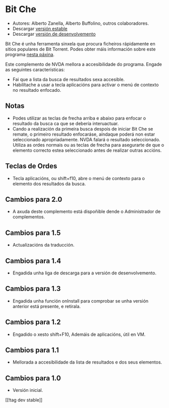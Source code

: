 # Bit Che #
*   Autores: Alberto Zanella, Alberto Buffolino, outros colaboradores.
*   Descargar [versión estable][1]
*   Descargar [versión de desenvolvemento][3]

Bit Che é unha ferramenta sinxela  que procura ficheiros rápidamente en
sitios populares de Bit Torrent.  Podes obter máis información sobre este
programa [nesta páxina][2].

Este complemento de NVDA mellora a accesibilidade do programa. Engade as
seguintes características:

*   Fai que a lista da busca de resultados sexa accesible.
*   Habilítache a  usar a tecla aplicacións para activar o menú de contexto
    no resultado enfocado.


## Notas ##
*   Podes utilizar as teclas de frecha arriba e abaixo para enfocar o
    resultado da busca ca que se debería interuactuar.
*   Cando a realización da primeira busca despois de iniciar Bit Che se
    remate, o primeiro resultado enfocaráse, aíndaque poderá non estar
    seleccionado apropriadamente. NVDA falará o resultado
    seleccionado. Utiliza as ordes normais ou as teclas de frecha para
    asegurarte de que o elemento correcto estea seleccionado antes de
    realizar outras accións.


## Teclas de Ordes ##
*   Tecla aplicacións, ou shift+f10, abre o menú de contexto para o elemento
    dos resultados da busca.


## Cambios para 2.0 ##
*   A axuda deste complemento está dispoñible dende  o Administrador de
    complementos.

## Cambios para 1.5 ##
*   Actualizacións da traducción.

## Cambios para 1.4 ##
*   Engadida unha liga de descarga para a versión de desenvolvemento.

## Cambios para 1.3 ##
*   Engadida unha función onInstall para comprobar se unha versión anterior
    está presente, e retirala.

## Cambios para  1.2 ##
*   Engadido o xesto shift+F10, Ademáis de aplicacións, útil en VM.

## Cambios para 1.1 ##
*   Mellorada a accesibilidade da lista de resultados e dos seus elementos.

## Cambios para 1.0 ##
*   Versión inicial.

[[!tag dev stable]]

[1]: http://addons.nvda-project.org/files/get.php?file=bc

[2]: http://www.convivea.com

[3]: http://addons.nvda-project.org/files/get.php?file=bc-dev
